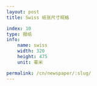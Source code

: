 ```yaml
---
layout: post
title: Swiss 纸张尺寸规格

index: 10
type: 报纸
info:
    name: swiss
    width: 320
    height: 475
    unit: 毫米

permalink: /cn/newspaper/:slug/
---
```



